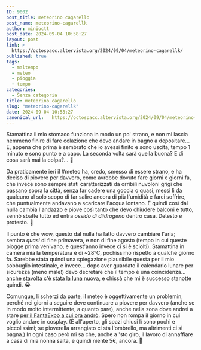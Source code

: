 ```yaml
---
ID: 9002
post_title: meteorino cagarello
post_name: meteorino-cagarellk
author: minioctt
post_date: 2024-09-04 10:58:27
layout: post
link: >
  https://octospacc.altervista.org/2024/09/04/meteorino-cagarellk/
published: true
tags:
  - maltempo
  - meteo
  - pioggia
  - tempo
categories:
  - Senza categoria
title: meteorino cagarello
slug: "meteorino-cagarellk"
date: 2024-09-04 10:58:27
canonical_url:   https://octospacc.altervista.org/2024/09/04/meteorino-cagarellk/
---
```

<!-- wp:paragraph -->
<p markdown="1">Stamattina il mio stomaco funziona in modo un po' strano, e non mi lascia nemmeno finire di fare colazione che devo andare in bagno a depositare... E, appena che prima è sembrato che io avessi finito e sono uscita, tempo 1 minuto e sono punto e a capo. La seconda volta sarà quella buona? E di cosa sarà mai la colpa?... 🤫</p>
<!-- /wp:paragraph -->

<!-- wp:paragraph -->
<p markdown="1">Da praticamente ieri il #meteo ha, credo, smesso di essere strano, e ha deciso di piovere per davvero, come avrebbe dovuto fare giorni e giorni fa, che invece sono sempre stati caratterizzati da orribili nuvoloni grigi che passano sopra la città, senza far cadere una goccia o quasi, messi lì da qualcuno al solo scopo di far salire ancora di più l'umidità e farci soffrire, che puntualmente andavano a scaricare l'acqua lontano. E quindi così dal nulla cambia l'andazzo e piove così tanto che devo chiudere balconi e tutto, sennò sbatte tutto ed entra <em>ossido di diidrogeno</em> dentro casa. Detesto e protesto. 🤭</p>
<!-- /wp:paragraph -->

<!-- wp:paragraph -->
<p markdown="1">Il punto è che wow, questo dal nulla ha fatto davvero cambiare l'aria; sembra <em>quasi</em> di fine primavera, e non di fine agosto (tempo in cui queste piogge prima venivano, e quest'anno invece ci si è sciolti). Stamattina in camera mia la temperatura è di ~28°C, pochissimo rispetto a qualche giorno fa. Sarebbe stata quindi una spiegazione plausibile questa per il mio sobbuglio intestinale, e invece... dopo aver guardato il calendario lunare per sicurezza (meno male!) devo decretare che il tempo è una coincidenza... <a href="https://www.moongiant.com/phase/9/3/2024">anche stavolta c'è stata la luna nuova</a>, e chissà che mi è successo stanotte quindi. 😭</p>
<!-- /wp:paragraph -->

<!-- wp:paragraph -->
<p markdown="1">Comunque, li scherzi da parte, il meteo è oggettivamente un problemin, perché nei giorni a seguire deve continuare a piovere per davvero (anche se in modo molto intermittente, a quanto pare), anche nella zona dove andrei a stare <a href="https://bbs.spacc.eu.org/new/topic/6/raduno-fantaexpo-fantasexpo-5-6-7-8-settembre">per il FantaExpo a cui ora andrò</a>. Spero non rompa il giorno in cui voglio andare in cosplay. (È all'aperto, gli spazi chiusi lì sono pochi e piccolissimi; se pioverella arrangiato ci sta l'ombrello, ma altrimenti ci si bagna.) In ogni caso però mi sa che, anche a 'sto giro, il lavoro di annaffiare a casa di mia nonna salta, e quindi niente 5€, ancora. 🥱</p>
<!-- /wp:paragraph -->